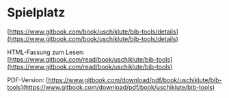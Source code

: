 # Spielplatz

[https://www.gitbook.com/book/uschiklute/bib-tools/details](https://www.gitbook.com/book/uschiklute/bib-tools/details)

HTML-Fassung zum Lesen: [https://www.gitbook.com/read/book/uschiklute/bib-tools](https://www.gitbook.com/read/book/uschiklute/bib-tools)

PDF-Version: [https://www.gitbook.com/download/pdf/book/uschiklute/bib-tools](https://www.gitbook.com/download/pdf/book/uschiklute/bib-tools)

